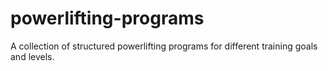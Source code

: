 # powerlifting-programs
A collection of structured powerlifting programs for different training goals and levels.

